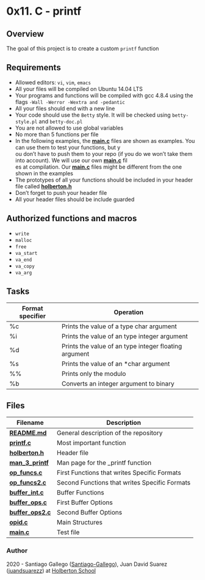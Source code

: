 # 0x11. C - printf

## Overview
The goal of this project is to create a custom `printf` function


## Requirements

* Allowed editors: `vi`, `vim`, `emacs`
* All your files will be compiled on Ubuntu 14.04 LTS
* Your programs and functions will be compiled with gcc 4.8.4 using the flags `-Wall -Werror -Wextra and -pedantic`
* All your files should end with a new line
* Your code should use the `Betty` style. It will be checked using `betty-style.pl` and `betty-doc.pl`
* You are not allowed to use global variables
* No more than 5 functions per file
* In the following examples, the **[main.c](main.c)** files are shown as examples. You can use them to test your functions, but y\
ou don’t have to push them to your repo (if you do we won’t take them into account). We will use our own **[main.c](main.c)** fil\
es at compilation. Our **[main.c](main.c)** files might be different from the one shown in the examples
* The prototypes of all your functions should be included in your header file called **[holberton.h](holberton.h)**
* Don’t forget to push your header file
* All your header files should be include guarded


## Authorized functions and macros

* `write`
* `malloc`
* `free`
* `va_start`
* `va_end`
* `va_copy`
* `va_arg`


## Tasks

Format specifier | Operation
---------------- | ---------
%c | Prints the value of a type char argument
%i | Prints the value of an type integer argument
%d | Prints the value of an type integer floating argument
%s | Prints the value of an *char argument
%% | Prints only the modulo
%b | Converts an integer argument to binary


## Files

Filename | Description
-------- | ----------
**[README.md](README.md)** | General description of the repository
**[printf.c](printf.c)** | Most important function
**[holberton.h](holberton.h)** | Header file
**[man_3_printf](man_3_printf)** | Man page for the _printf function
**[op_funcs.c](op_funcs.c)** | First Functions that writes Specific Formats
**[op_funcs2.c](op_funcs2.c)** | Second Functions that writes Specific Formats
**[buffer_int.c](buffer_int.c)** | Buffer Functions
**[buffer_ops.c](buffer_ops.c)** | First Buffer Options
**[buffer_ops2.c](buffer_ops2.c)** | Second Buffer Options
**[opid.c](opid.c)** | Main Structures
**[main.c](main.c)** | Test file

### Author

2020 - Santiago Gallego ([Santiago-Gallego](https://github.com/Santiago-Gallego)), Juan David Suarez ([juandsuarezz](https://github.com/juandsuarezz)) at [Holberton School](https://www.holbertonschool.com/)